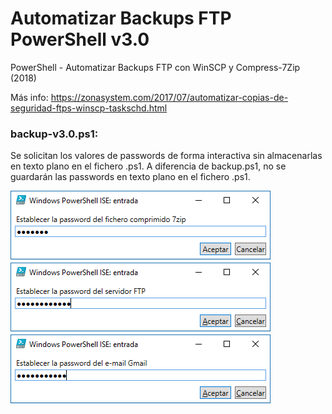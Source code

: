 # Automatizar Backups FTP PowerShell v3.0
PowerShell - Automatizar Backups FTP con WinSCP y Compress-7Zip (2018)

Más info: https://zonasystem.com/2017/07/automatizar-copias-de-seguridad-ftps-winscp-taskschd.html

### backup-v3.0.ps1:

Se solicitan los valores de passwords de forma interactiva sin almacenarlas en texto plano en el fichero .ps1. A diferencia de backup.ps1, no se guardarán las passwords en texto plano en el fichero .ps1.

![backup-interactivo-passwords-7z-ftp-gmail](https://raw.githubusercontent.com/adrianlois/Automatizar-Backups-FTP-PowerShell/master/screenshots/backupv2-interactivo-passwords-7z-ftp-gmail.png)
